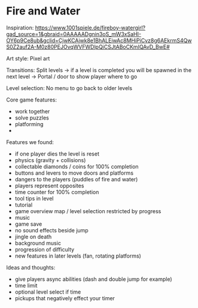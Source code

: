 # Fire and Water

Inspiration: https://www.1001spiele.de/fireboy-watergirl?gad_source=1&gbraid=0AAAAADgnin3oS_mW3xSaHI-OY6p9Ce8ub&gclid=CjwKCAjwk8e1BhALEiwAc8MHiPiCvz8g6AEkrmS4QwS0Z2auf2A-M0z80PEJOvqWVFWDlpQiCSJtABoCKmIQAvD_BwE#

Art style: Pixel art

Transitions:
Split levels -> if a level is completed you will be spawned in the next level -> Portal / door to show player where to go

Level selection: No menu to go back to older levels

Core game features: 
- work together
- solve puzzles
- platforming
- 

Features we found:
- if one player dies the level is reset
- physics (gravity + collisions)
- collectable diamonds / coins for 100% completion
- buttons and levers to move doors and platforms
- dangers to the players (puddles of fire and water)
- players represent opposites
- time counter for 100% completion
- tool tips in level
- tutorial
- game overview map / level selection restricted by progress
- music
- game save
- no sound effects beside jump
- jingle on death
- background music
- progression of difficulty
- new features in later levels (fan, rotating platforms)

Ideas and thoughts:
- give players async abilities (dash and double jump for example)
- time limit
- optional level select if time
- pickups that negatively effect your timer



